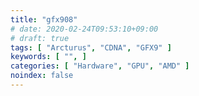 ```yaml
---
title: "gfx908"
# date: 2020-02-24T09:53:10+09:00
# draft: true
tags: [ "Arcturus", "CDNA", "GFX9" ]
keywords: [ "", ]
categories: [ "Hardware", "GPU", "AMD" ]
noindex: false
---
```


